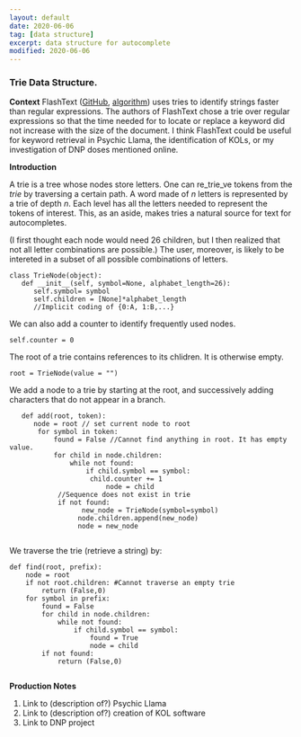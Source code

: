 ```yaml
---
layout: default
date: 2020-06-06
tag: [data structure]
excerpt: data structure for autocomplete
modified: 2020-06-06
---
```


### Trie Data Structure. 

**Context** 
FlashText ([GitHub](https://github.com/vi3k6i5/flashtext), [algorithm](https://arxiv.org/pdf/1711.00046.pdf)) uses tries to identify strings faster than regular expressions. The authors of FlashText chose a trie over regular expressions so that the time needed for to locate or replace a keyword did not increase with the size of the document. I think FlashText could be useful for keyword retrieval in Psychic Llama, the identification of KOLs, or my investigation of DNP doses mentioned online. 


**Introduction**

A trie is a tree whose nodes store letters. One can re_trie_ve tokens from the _trie_ by traversing a certain path. A word made of _n_ letters is represented by a trie of depth _n_. Each level has all the letters needed to represent the tokens of interest. This, as an aside, makes tries a natural source for text for autocompletes. 

(I first thought each node would need 26 children, but I then realized that not all letter combinations are possible.) The user, moreover, is likely to be intereted in a subset of all possible combinations of letters. 

```
class TrieNode(object):
   def __init__(self, symbol=None, alphabet_length=26):
      self.symbol= symbol
      self.children = [None]*alphabet_length
      //Implicit coding of {0:A, 1:B,...}
```

We can also add a counter to identify frequently used nodes. 

```
self.counter = 0
```

The root of a trie contains references to its chlidren. It is otherwise empty. 


```
root = TrieNode(value = "")
```

We add a node to a trie by starting at the root, and successively adding characters that do not appear in a branch. 

```
   def add(root, token):
      node = root // set current node to root 
   	   for symbol in token:
   	       found = False //Cannot find anything in root. It has empty value.
   	       for child in node.children:
   	           while not found:
	   	           if child.symbol == symbol:
   		           	child.counter += 1
   	   		        	node = child
   	   		//Sequence does not exist in trie
   	   		if not found:
   	   			  new_node = TrieNode(symbol=symbol)
   	   		     node.children.append(new_node)
   	   		     node = new_node
   	           
``` 

We traverse the trie (retrieve a string) by:

```
def find(root, prefix):
    node = root
    if not root.children: #Cannot traverse an empty trie
    	return (False,0)
    for symbol in prefix:
    	found = False
    	for child in node.children:
    		while not found:
	    		if child.symbol == symbol:
   			 		found = True
    				node = child
    	if not found:
    		return (False,0)
    			
```


**Production Notes**

1. Link to (description of?) Psychic Llama
1. Link to (description of?) creation of KOL software
1. Link to DNP project